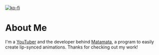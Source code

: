 [![ko-fi](https://ko-fi.com/img/githubbutton_sm.svg)](https://ko-fi.com/E1E4O0VLC)

# About Me
I'm a [YouTuber](https://www.youtube.com/channel/UC6NT7CHGhDfkamfMZswuXVQ/) and the developer behind [Matamata](https://github.com/Matamata-Animator), a program to easily create lip-synced animations. Thanks for checking out my work!
